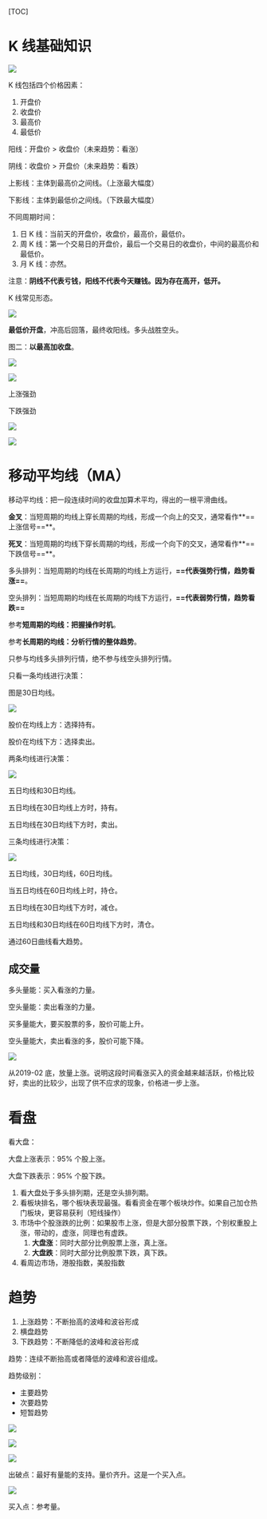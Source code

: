 [TOC]

# K 线基础知识

![](images/20191215092818.jpg)

K 线包括四个价格因素：

1. 开盘价
2. 收盘价
3. 最高价
4. 最低价

阳线：开盘价 > 收盘价（未来趋势：看涨）

阴线：收盘价 > 开盘价（未来趋势：看跌）

上影线：主体到最高价之间线。（上涨最大幅度）

下影线：主体到最低价之间线。（下跌最大幅度）

不同周期时间：

1. 日 K 线：当前天的开盘价，收盘价，最高价，最低价。
2. 周 K 线：第一个交易日的开盘价，最后一个交易日的收盘价，中间的最高价和最低价。
3. 月 K 线：亦然。

注意：**阴线不代表亏钱，阳线不代表今天赚钱。因为存在高开，低开。**

K 线常见形态。

![](images/20191215205412.jpg)

**最低价开盘**，冲高后回落，最终收阳线。多头战胜空头。

图二：**以最高加收盘**。

![](images/QQ20191215-210259@2x.png)

![](images/20191215210431.jpg)

上涨强劲

下跌强劲

![](images/20191215210720.jpg)

![](images/20191215210833.jpg)

# 移动平均线（MA）

移动平均线：把一段连续时间的收盘加算术平均，得出的一根平滑曲线。

**金叉**：当短周期的均线上穿长周期的均线，形成一个向上的交叉，通常看作**==上涨信号==**。

**死叉**：当短周期的均线下穿长周期的均线，形成一个向下的交叉，通常看作**==下跌信号==**。

多头排列：当短周期的均线在长周期的均线上方运行，**==代表强势行情，趋势看涨==**。

空头排列：当短周期的均线在长周期的均线下方运行，**==代表弱势行情，趋势看跌==**



参考**短周期的均线：把握操作时机**。

参考**长周期的均线：分析行情的整体趋势**。

只参与均线多头排列行情，绝不参与线空头排列行情。



只看一条均线进行决策：

图是30日均线。

![](images/20191215213728.jpg)

股价在均线上方：选择持有。

股价在均线下方：选择卖出。



两条均线进行决策：

![](images/20191215214236.jpg)

五日均线和30日均线。

五日均线在30日均线上方时，持有。

五日均线在30日均线下方时，卖出。



三条均线进行决策：

![](images/QQ20191215-215022@2x.png)

五日均线，30日均线，60日均线。

当五日均线在60日均线上时，持仓。

五日均线在30日均线下方时，减仓。

五日均线和30日均线在60日均线下方时，清仓。

通过60日曲线看大趋势。



## 成交量

多头量能：买入看涨的力量。

空头量能：卖出看涨的力量。



买多量能大，要买股票的多，股价可能上升。

空头量能大，卖出看涨的多，股价可能下降。

![](images/QQ20191215-222032@2x.png)

从2019-02 底，放量上涨。说明这段时间看涨买入的资金越来越活跃，价格比较好，卖出的比较少，出现了供不应求的现象，价格进一步上涨。

# 看盘

看大盘：

大盘上涨表示：95% 个股上涨。

大盘下跌表示：95% 个股下跌。

1. 看大盘处于多头排列期，还是空头排列期。
2. 看板块排名，哪个板块表现最强。看看资金在哪个板块炒作。如果自己加仓热门板块，更容易获利（短线操作）
3. 市场中个股涨跌的比例：如果股市上涨，但是大部分股票下跌，个别权重股上涨，带动的，虚涨，同理也有虚跌。
   1. **大盘涨**：同时大部分比例股票上涨，真上涨。
   2. **大盘跌**：同时大部分比例股票下跌，真下跌。
4. 看周边市场，港股指数，美股指数

# 趋势

1. 上涨趋势：不断抬高的波峰和波谷形成
2. 横盘趋势
3. 下跌趋势：不断降低的波峰和波谷形成

趋势：连续不断抬高或者降低的波峰和波谷组成。

趋势级别：

- 主要趋势
- 次要趋势
- 短暂趋势

![](images/QQ20191215-225204@2x.png)

![](images/QQ20191215-225513@2x.png)

![](images/20191215225643.jpg)

出破点：最好有量能的支持。量价齐升。这是一个买入点。

![](images/QQ20191215-230423@2x.png)

买入点：参考量。

